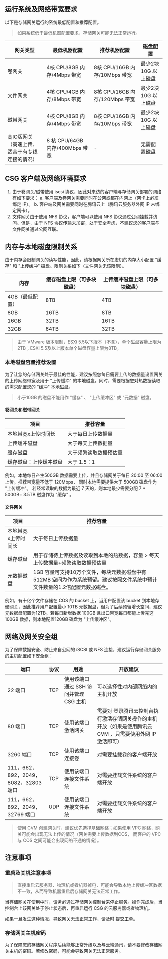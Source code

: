 ## 运行系统及网络带宽要求
以下是存储网关运行的系统最低配置和推荐配置。

>如果系统低于最低机器配置要求，存储网关可能无法正常运行。

网关类型 | 最低机器配置 | 推荐机器配置 | 磁盘配置
------- | ------- | -------  | -------
卷网关 | 4核 CPU/8GB 内存/4Mbps 带宽 | 8核 CPU/16GB 内存/10Mbps 带宽 | 最少2块10G 以上磁盘
文件网关 | 4核 CPU/4GB 内存/8Mbps 带宽 | 8核 CPU/16GB 内存/120Mbps 带宽 | 最少2块10G 以上磁盘
磁带网关 | 4核 CPU/8GB 内存/4Mbps 带宽 | 8核 CPU/16GB 内存/10Mbps 带宽 | 最少2块10G 以上磁盘
高IO版网关（高速上传、适合于有专线连接的情况） | 8 核 CPU/64GB 内存/400Mbps 带宽 | -  | 无需配置磁盘

## CSG 客户端及网络环境要求
1. 由于卷网关/磁带使用 iscsi 协议，因此对来访的客户端与存储网关部署的网络有如下要求：
a. 客户端及卷网关需要同时在公网或都在内网上（网卡上必须绑定 IP）。
b. 客户端及网关需要同时在腾讯云上（腾讯云服务器外网 IP 未绑定网卡）。
2. 文件网关由于使用 NFS 协议，客户端可以使用 NFS 协议通过公网挂载并访问。但是，由于 NFS 协议传输未加密，处于安全考虑，不建议您的客户端与文件网关通过公网互联。


## 内存与本地磁盘限制关系
由于内存会限制网关的读写性能，因此，请根据网关所在虚机的内存大小配置 "缓存" 和 "上传缓冲" 磁盘。限制关系如下（文件网关无该限制）。

内存 | 缓存磁盘上限（可多块磁盘） | 上传缓冲磁盘上限（可多块磁盘） 
------- | ------- | -------
4GB（最低配置） | 8TB |  4TB 
8GB  | 16TB |  8TB 
16GB | 32TB |  16TB 
32GB | 64TB |  32TB 

>由于 VMware 版本限制，ESXi 5.5以下版本（不含），单个磁盘容量上限为 2TB；ESXi 5.5及以上版本单个磁盘容量上限为8TB。

### 本地磁盘容量推荐设置
为了让您的存储网关处于最佳的性能，建议按照您每日需要上传的数据量设置网关的上传网络带宽及用于 "上传缓冲" 的本地磁盘。同时，需要根据您对热数据读取的需求配置您的 "缓冲" 本地磁盘。

>小于10GB 的磁盘不能用作 "缓存" 、 "上传缓冲区" 或 "元数据" 磁盘。

#### 卷网关和磁带网关

 项目 | 推荐容量
------- | -------
本地带宽x上传时间长 | 大于每日上传数据量
上传缓冲磁盘 | 大于每天上传数据量
缓存磁盘 | 大于频繁读取数据预估量
缓存磁盘：上传缓冲磁盘 | 大于 1.5：1

例如，本地每日产生500GB 数据需要上传，并且存储网关于每日 20:00 至 06:00 上传。推荐带宽量不低于 120Mbps， 同时本地需要提供大于 500GB 磁盘作为 "上传缓冲"。 若经常读取的数据为最近 7 天的，则本地最少需要分配 7 \* 500GB= 3.5TB 磁盘作为 "缓存" 。 

#### 文件网关

项目 | 推荐容量
------- | -------
本地带宽x上传时间长 | 大于每日上传数据量
缓存磁盘 | 用于存储待上传数据及读取到本地的热数据，容量 > 每天上传数据量+频繁读取数据预估量
元数据磁盘  | 1GB 容量可支持10万个文件，每块元数据磁盘中有512MB 空间为作为系统预留。建议按照文件系统中预计文件数量的1.2倍配置元数据磁盘。

例如，有十亿个文件存储在 COS 的 bucket 上，当用户配置该 bucket 到本地存储网关，因此推荐用户配置最小 10TB 元数据盘，但为了后续预留增长空间，建议元数据盘配置为12TB。若每日新增数据 100GB 且出口带宽每日都能上传完这100GB 数据，则本地配置120GB 磁盘为 "上传缓冲区"。

## 网络及网关安全组
为了保障数据安全、防止来自公网的 iSCSI 或 NFS 连接，建议运行存储网关服务的主机配置如下安全组：

端口 | 协议  | 用途 | 开放建议
------- | ------- | ------- | -------
22 端口 | TCP | 使用该端口通过 SSH 访问并管理 CSG 主机 |  可以选择性对内部网络内的主机开放 
80 端口 | TCP | 使用该端口激活网关 |  需要对 登录腾讯云控制台执行激活存储网关操作的主机 开放（如果是使用腾讯云 CVM ，只需要使用外网 IP 激活即可） 
3260 端口 | TCP | 使用该端口连接卷 |  对需要挂载卷的客户端开放
111，662，892，2049，8082，32803 端口 |  TCP | 使用该端口连接文件系统 |  对需要挂载文件系统的客户端开放 
111，662，892，2049，32769 端口  |  UDP | 使用该端口连接文件系统 |  对需要挂载文件系统的客户端开放 

<!--如果是在 CVM 上部署 CSG 时， 可在购买流程中的第四步，配置安全组时，选择【新建安全组】，并在列表中找到 "存储网关安全组" 并选中。
-->

>使用 CVM 创建网关时，建议优先选择基础网络；如果使用 VPC 网络，网关可能会出现无法上传的情况（网关需要上传数据到COS， 而客户的 VPC 与 COS 之间可能会出现网络不通的情况）。

## 注意事项
### 重启及关机注意事项
>直接重启云服务器、物理机或者机器掉电，可能会导致本地上传缓冲区数据不一致，从而导致机器重启后存储网关无法正常工作。

当存储网关在使用中时，请务必通过存储网关控制台来停止服务。操作完成后，当控制台上该网关处于停止状态后，再重启运行 CSG 的云服务器或者物理机。

如果一旦发生这种情况，导致网关无法正常工作，请及时 [提交工单](https://console.cloud.tencent.com/workorder/category)。

### 存储网关主机密码
为了保障您的存储网关程序后续能够正常升级以及与云端通讯，请不要修改存储网关主机的密码。若修改密码，可能会导致网关无法正常服务。
